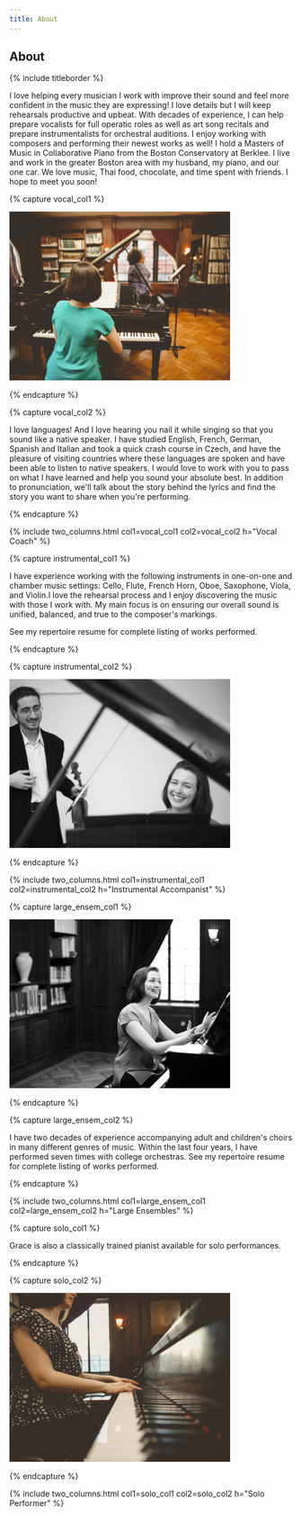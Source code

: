 ```yaml
---
title: About
---
```


## About

{% include titleborder %}

I love helping every musician I work with improve their sound and feel more confident in the music they are expressing! I love details but I will keep rehearsals productive and upbeat. With decades of experience, I can help prepare vocalists for full operatic roles as well as art song recitals and prepare instrumentalists for orchestral auditions. I enjoy working with composers and performing their newest works as well!  I hold a Masters of Music in Collaborative Piano from the Boston Conservatory at Berklee. I live and work in the greater Boston area with my husband, my piano, and our one car. We love music, Thai food, chocolate, and time spent with friends. I hope to meet you soon!

{% capture vocal_col1 %}

![Vocal Coach](/assets/images/IMG_0144-393x300.jpg)

{% endcapture %}

{% capture vocal_col2 %}

I love languages! And I love hearing you nail it while singing so that you sound like a native speaker. I have studied English, French, German, Spanish and Italian and took a quick crash course in Czech, and have the pleasure of visiting countries where these languages are spoken and have been able to listen to native speakers. I would love to work with you to pass on what I have learned and help you sound your absolute best. In addition to pronunciation, we'll talk about the story behind the lyrics and find the story you want to share when you're performing.

{% endcapture %}

{% include two_columns.html
   col1=vocal_col1 col2=vocal_col2
   h="Vocal Coach"
%}


{% capture instrumental_col1 %}

I have experience working with the following instruments in one-on-one and chamber music settings: Cello, Flute, French Horn, Oboe, Saxophone, Viola, and Violin.I love the rehearsal process and I enjoy discovering the music with those I work with. My main focus is on ensuring our overall sound is unified, balanced, and true to the composer's markings.

See my repertoire resume for complete listing of works performed.

{% endcapture %}

{% capture instrumental_col2 %}

![Instrumental Accompanist](/assets/images/IMG_1034_BW-e1534030367934-393x300.jpg)

{% endcapture %}

{% include two_columns.html
   col1=instrumental_col1
   col2=instrumental_col2
   h="Instrumental Accompanist"
%}


{% capture large_ensem_col1 %}

![Large Ensembles](/assets/images/IMG_0046-393x300.jpg)

{% endcapture %}

{% capture large_ensem_col2 %}

I have two decades of experience accompanying adult and children's choirs in many different genres of music. Within the last four years, I have performed seven times with college orchestras. See my repertoire resume for complete listing of works performed.

{% endcapture %}

{% include two_columns.html
   col1=large_ensem_col1
   col2=large_ensem_col2
   h="Large Ensembles"
%}


{% capture solo_col1 %}

Grace is also a classically trained pianist available for solo performances.

{% endcapture %}

{% capture solo_col2 %}

![Solo Performer](/assets/images/IMG_0319-393x300.jpg)

{% endcapture %}

{% include two_columns.html
   col1=solo_col1
   col2=solo_col2
   h="Solo Performer"
%}

